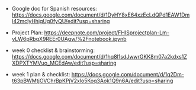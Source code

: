 - Google doc for Spanish resources: 
https://docs.google.com/document/d/1DyHY8xE64xzEcLdQPd1EAW1Dml42mclyHhjgUg0fyQU/edit?usp=sharing

- Project Plan: 
https://deepnote.com/project/FHISprojectplan-Lm-vLW6pRbqX9REEr0UAgw/%2Fnotebook.ipynb

- week 0 checklist & brainstorming: 
https://docs.google.com/document/d/1hq8l1sdJwwrGKK8m07a2kdxs1ZXDPXTYMVuo_MCEdAw/edit?usp=sharing 

- week 1 plan & checklist: 
https://docs.google.com/document/d/1q2Dm-t63pBWMtjOVChrBpKPjV2xlo5Koq3Aok1Q9n6A/edit?usp=sharing
